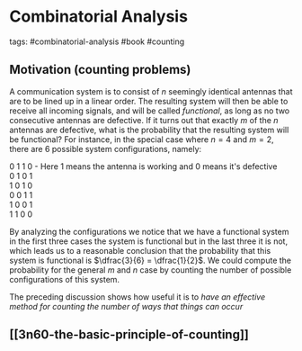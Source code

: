 # Combinatorial Analysis
tags: #combinatorial-analysis #book #counting

## Motivation (counting problems)
A communication system is to consist of $n$ seemingly identical antennas that are to be lined up in a linear order. The resulting system will then be able to receive all incoming signals, and will be called *functional*, as long as no two consecutive antennas are defective. If it turns out that exactly $m$ of the $n$ antennas are defective, what is the probability that the resulting system will be functional? For instance, in the special case where $n = 4$ and $m = 2$, there are 6 possible system configurations, namely:

0 1 1 0 - Here 1 means the antenna is working and 0 means it's defective\
0 1 0 1\
1 0 1 0\
0 0 1 1\
1 0 0 1\
1 1 0 0

By analyzing the configurations we notice that we have a functional system in the first three cases the system is functional but in the last three it is not, which leads us to a reasonable conclusion that the probability that this system is functional is $\dfrac{3}{6} = \dfrac{1}{2}$. We could compute the probability for the general $m$ and $n$ case by counting the number of possible configurations of this system.

The preceding discussion shows how useful it is to *have an effective method for counting the number of ways that things can occur*

## [[3n60-the-basic-principle-of-counting]]
